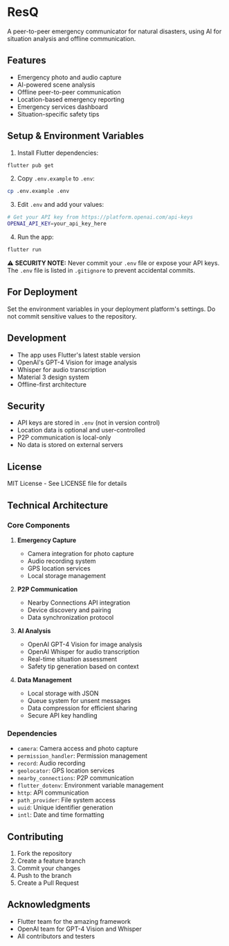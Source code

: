 # ResQ

A peer-to-peer emergency communicator for natural disasters, using AI for situation analysis and offline communication.

## Features

- Emergency photo and audio capture
- AI-powered scene analysis
- Offline peer-to-peer communication
- Location-based emergency reporting
- Emergency services dashboard
- Situation-specific safety tips

## Setup & Environment Variables

1. Install Flutter dependencies:
```bash
flutter pub get
```

2. Copy `.env.example` to `.env`:
```bash
cp .env.example .env
```

3. Edit `.env` and add your values:
```bash
# Get your API key from https://platform.openai.com/api-keys
OPENAI_API_KEY=your_api_key_here
```

4. Run the app:
```bash
flutter run
```

⚠️ **SECURITY NOTE:** Never commit your `.env` file or expose your API keys. The `.env` file is listed in `.gitignore` to prevent accidental commits.

## For Deployment

Set the environment variables in your deployment platform's settings. Do not commit sensitive values to the repository.

## Development

- The app uses Flutter's latest stable version
- OpenAI's GPT-4 Vision for image analysis
- Whisper for audio transcription
- Material 3 design system
- Offline-first architecture

## Security

- API keys are stored in `.env` (not in version control)
- Location data is optional and user-controlled
- P2P communication is local-only
- No data is stored on external servers

## License

MIT License - See LICENSE file for details

## Technical Architecture

### Core Components

1. **Emergency Capture**
   - Camera integration for photo capture
   - Audio recording system
   - GPS location services
   - Local storage management

2. **P2P Communication**
   - Nearby Connections API integration
   - Device discovery and pairing
   - Data synchronization protocol

3. **AI Analysis**
   - OpenAI GPT-4 Vision for image analysis
   - OpenAI Whisper for audio transcription
   - Real-time situation assessment
   - Safety tip generation based on context

4. **Data Management**
   - Local storage with JSON
   - Queue system for unsent messages
   - Data compression for efficient sharing
   - Secure API key handling

### Dependencies

- `camera`: Camera access and photo capture
- `permission_handler`: Permission management
- `record`: Audio recording
- `geolocator`: GPS location services
- `nearby_connections`: P2P communication
- `flutter_dotenv`: Environment variable management
- `http`: API communication
- `path_provider`: File system access
- `uuid`: Unique identifier generation
- `intl`: Date and time formatting

## Contributing

1. Fork the repository
2. Create a feature branch
3. Commit your changes
4. Push to the branch
5. Create a Pull Request

## Acknowledgments

- Flutter team for the amazing framework
- OpenAI team for GPT-4 Vision and Whisper
- All contributors and testers
